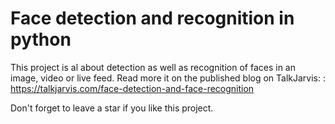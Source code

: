 # Face detection and recognition in python

This project is al about detection as well as recognition of faces in an image, video or live feed.
Read more it on the published blog on TalkJarvis: : https://talkjarvis.com/face-detection-and-face-recognition

Don't forget to leave a star if you like this project.
